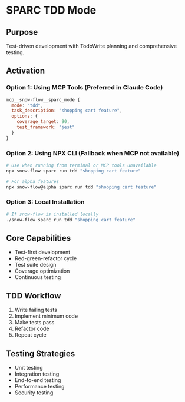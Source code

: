 # SPARC TDD Mode

## Purpose
Test-driven development with TodoWrite planning and comprehensive testing.

## Activation

### Option 1: Using MCP Tools (Preferred in Claude Code)
```javascript
mcp__snow-flow__sparc_mode {
  mode: "tdd",
  task_description: "shopping cart feature",
  options: {
    coverage_target: 90,
    test_framework: "jest"
  }
}
```

### Option 2: Using NPX CLI (Fallback when MCP not available)
```bash
# Use when running from terminal or MCP tools unavailable
npx snow-flow sparc run tdd "shopping cart feature"

# For alpha features
npx snow-flow@alpha sparc run tdd "shopping cart feature"
```

### Option 3: Local Installation
```bash
# If snow-flow is installed locally
./snow-flow sparc run tdd "shopping cart feature"
```

## Core Capabilities
- Test-first development
- Red-green-refactor cycle
- Test suite design
- Coverage optimization
- Continuous testing

## TDD Workflow
1. Write failing tests
2. Implement minimum code
3. Make tests pass
4. Refactor code
5. Repeat cycle

## Testing Strategies
- Unit testing
- Integration testing
- End-to-end testing
- Performance testing
- Security testing
